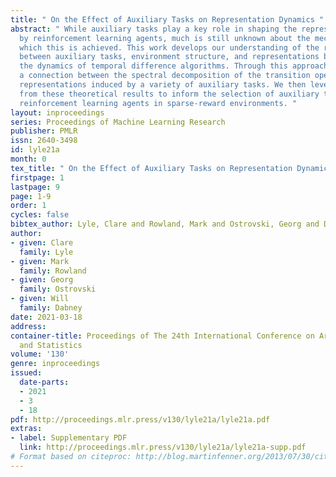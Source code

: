 ```yaml
---
title: " On the Effect of Auxiliary Tasks on Representation Dynamics "
abstract: " While auxiliary tasks play a key role in shaping the representations learnt
  by reinforcement learning agents, much is still unknown about the mechanisms through
  which this is achieved. This work develops our understanding of the relationship
  between auxiliary tasks, environment structure, and representations by analysing
  the dynamics of temporal difference algorithms. Through this approach, we establish
  a connection between the spectral decomposition of the transition operator and the
  representations induced by a variety of auxiliary tasks. We then leverage insights
  from these theoretical results to inform the selection of auxiliary tasks for deep
  reinforcement learning agents in sparse-reward environments. "
layout: inproceedings
series: Proceedings of Machine Learning Research
publisher: PMLR
issn: 2640-3498
id: lyle21a
month: 0
tex_title: " On the Effect of Auxiliary Tasks on Representation Dynamics "
firstpage: 1
lastpage: 9
page: 1-9
order: 1
cycles: false
bibtex_author: Lyle, Clare and Rowland, Mark and Ostrovski, Georg and Dabney, Will
author:
- given: Clare
  family: Lyle
- given: Mark
  family: Rowland
- given: Georg
  family: Ostrovski
- given: Will
  family: Dabney
date: 2021-03-18
address:
container-title: Proceedings of The 24th International Conference on Artificial Intelligence
  and Statistics
volume: '130'
genre: inproceedings
issued:
  date-parts:
  - 2021
  - 3
  - 18
pdf: http://proceedings.mlr.press/v130/lyle21a/lyle21a.pdf
extras:
- label: Supplementary PDF
  link: http://proceedings.mlr.press/v130/lyle21a/lyle21a-supp.pdf
# Format based on citeproc: http://blog.martinfenner.org/2013/07/30/citeproc-yaml-for-bibliographies/
---
```

